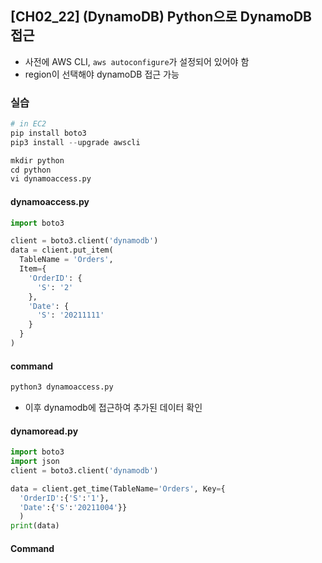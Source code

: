 ## [CH02_22] (DynamoDB) Python으로 DynamoDB 접근
- 사전에 AWS CLI, `aws autoconfigure`가 설정되어 있어야 함
- region이 선택해야 dynamoDB 접근 가능

### 실습
```python
# in EC2
pip install boto3
pip3 install --upgrade awscli

mkdir python
cd python
vi dynamoaccess.py
```

#### dynamoaccess.py
```python
import boto3

client = boto3.client('dynamodb')
data = client.put_item(
  TableName = 'Orders',
  Item={
    'OrderID': {
      'S': '2'
    },
    'Date': {
      'S': '20211111'
    }
  }
)
```

#### command
```bash
python3 dynamoaccess.py
```
- 이후 dynamodb에 접근하여 추가된 데이터 확인

#### dynamoread.py
```python
import boto3
import json
client = boto3.client('dynamodb')

data = client.get_time(TableName='Orders', Key={
  'OrderID':{'S':'1'},
  'Date':{'S':'20211004'}}
  )
print(data)
```

#### Command
```python
```